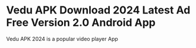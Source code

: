 # Vedu APK Download 2024 Latest Ad Free Version 2.0 Android App
Vedu APK 2024 is a popular video player App

